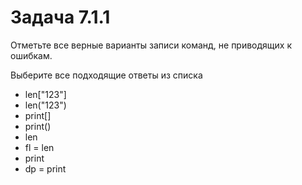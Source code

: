 # Задача 7.1.1

Отметьте все верные варианты записи команд, не приводящих к ошибкам.

Выберите все подходящие ответы из списка

- len["123"]
- len("123")
- print[]
- print()
- len
- fl = len
- print
- dp = print
